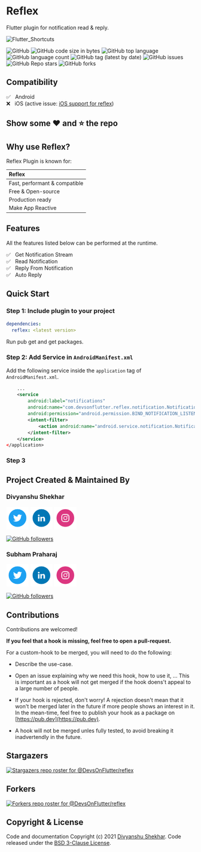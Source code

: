 # Reflex

Flutter plugin for notification read & reply.

<img src="https://i.imgur.com/462Y6wf.gif" title="Flutter_Shortcuts"/>

![GitHub](https://img.shields.io/github/license/DevsOnFlutter/reflex?style=plastic) ![GitHub code size in bytes](https://img.shields.io/github/languages/code-size/DevsOnFlutter/reflex?style=plastic) ![GitHub top language](https://img.shields.io/github/languages/top/DevsOnFlutter/reflex?style=plastic) ![GitHub language count](https://img.shields.io/github/languages/count/DevsOnFlutter/reflex?style=plastic) ![GitHub tag (latest by date)](https://img.shields.io/github/v/tag/DevsOnFlutter/reflex?style=plastic) ![GitHub issues](https://img.shields.io/github/issues/DevsOnFlutter/reflex?style=plastic) ![GitHub Repo stars](https://img.shields.io/github/stars/DevsOnFlutter/reflex?style=social) ![GitHub forks](https://img.shields.io/github/forks/DevsOnFlutter/reflex?style=social)

## Compatibility

✅ &nbsp; Android </br>
❌ &nbsp; iOS (active issue: [iOS support for reflex](https://github.com/DevsOnFlutter/reflex/issues/1))

## Show some :heart: and :star: the repo

## Why use Reflex?

Reflex Plugin is known for:

| Reflex |
| :--------------------------------- |
| Fast, performant & compatible |
| Free & Open-source |
| Production ready |
| Make App Reactive |

## Features

All the features listed below can be performed at the runtime.

✅ &nbsp; Get Notification Stream </br>
✅ &nbsp; Read Notification </br>
✅ &nbsp; Reply From Notification </br>
✅ &nbsp; Auto Reply </br>

## Quick Start

### Step 1: Include plugin to your project

```yml
dependencies:
  reflex: <latest version>
```

Run pub get and get packages.

### Step 2: Add Service in `AndroidManifest.xml`

Add the following service inside the `application` tag of `AndroidManifest.xml`.

```xml
    ...
    <service
        android:label="notifications"
        android:name="com.devsonflutter.reflex.notification.NotificationListener"
        android:permission="android.permission.BIND_NOTIFICATION_LISTENER_SERVICE">
        <intent-filter>
            <action android:name="android.service.notification.NotificationListenerService" />
        </intent-filter>
    </service>
</application>
```

### Step 3

## Project Created & Maintained By

### Divyanshu Shekhar

<a href="https://twitter.com/dshekhar17"><img src="https://github.com/aritraroy/social-icons/blob/master/twitter-icon.png?raw=true" width="60"></a> <a href="https://in.linkedin.com/in/dshekhar17"><img src="https://github.com/aritraroy/social-icons/blob/master/linkedin-icon.png?raw=true" width="60"></a> <a href="https://instagram.com/dshekhar17"><img src="https://github.com/aritraroy/social-icons/blob/master/instagram-icon.png?raw=true" width="60"></a>

[![GitHub followers](https://img.shields.io/github/followers/divshekhar.svg?style=social&label=Follow)](https://github.com/divshekhar/)

### Subham Praharaj

<a href="https://twitter.com/SubhamPraharaj6"><img src="https://github.com/aritraroy/social-icons/blob/master/twitter-icon.png?raw=true" width="60"></a> <a href="https://www.linkedin.com/in/subham-praharaj-66b172179/"><img src="https://github.com/aritraroy/social-icons/blob/master/linkedin-icon.png?raw=true" width="60"></a> <a href="https://instagram.com/the_champ_subham_865"><img src="https://github.com/aritraroy/social-icons/blob/master/instagram-icon.png?raw=true" width="60"></a>

[![GitHub followers](https://img.shields.io/github/followers/skpraharaj.svg?style=social&label=Follow)](https://github.com/skpraharaj/)

## Contributions

Contributions are welcomed!

**If you feel that a hook is missing, feel free to open a pull-request.**

For a custom-hook to be merged, you will need to do the following:

* Describe the use-case.

* Open an issue explaining why we need this hook, how to use it, ...
  This is important as a hook will not get merged if the hook doens't appeal to
  a large number of people.

* If your hook is rejected, don't worry! A rejection doesn't mean that it won't
  be merged later in the future if more people shows an interest in it.
  In the mean-time, feel free to publish your hook as a package on [https://pub.dev](https://pub.dev).

* A hook will not be merged unles fully tested, to avoid breaking it inadvertendly in the future.
  
## Stargazers

[![Stargazers repo roster for @DevsOnFlutter/reflex](https://reporoster.com/stars/dark/DevsOnFlutter/reflex)](https://github.com/DevsOnFlutter/reflex/stargazers)

## Forkers

[![Forkers repo roster for @DevsOnFlutter/reflex](https://reporoster.com/forks/dark/DevsOnFlutter/reflex)](https://github.com/DevsOnFlutter/reflex/network/members)

## Copyright & License

Code and documentation Copyright (c) 2021 [Divyanshu Shekhar](https://hackthedeveloper.com). Code released under the [BSD 3-Clause License](./LICENSE).
